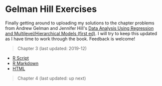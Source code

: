# Gelman Hill Exercises

Finally getting around to uploading my solutions to the chapter problems from Andrew Gelman and Jennifer Hill's [Data Analysis Using Regression and Multilevel/Hierarchical Models (first ed)](https://smile.amazon.com/Analysis-Regression-Multilevel-Hierarchical-Models/dp/052168689X/ref=smi_www_rco2_go_smi_g3905707922?_encoding=UTF8&%2AVersion%2A=1&%2Aentries%2A=0&ie=UTF8). I will try to keep this updated as I have time to work through the book. Feedback is welcome!

> Chapter 3 (last updated: 2019-12)

  - [R Script](./Chapter_3.R)
  - [R Markdown](./GelmanHill_exercises_ch3.Rmd)
  - [HTML](./GelmanHill_exercises_ch3.html)

> Chapter 4 (last updated: up next)
